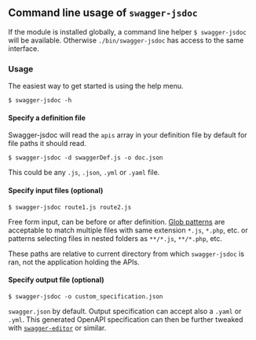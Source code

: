 ## Command line usage of `swagger-jsdoc`

If the module is installed globally, a command line helper `$ swagger-jsdoc` will be available.
Otherwise `./bin/swagger-jsdoc` has access to the same interface.

### Usage

The easiest way to get started is using the help menu.

```
$ swagger-jsdoc -h
```

#### Specify a definition file

Swagger-jsdoc will read the `apis` array in your definition file by default for file paths it should read.

```
$ swagger-jsdoc -d swaggerDef.js -o doc.json
```

This could be any `.js`, `.json`, `.yml` or `.yaml` file.

#### Specify input files (optional)

```
$ swagger-jsdoc route1.js route2.js
```

Free form input, can be before or after definition. [Glob patterns](https://github.com/isaacs/node-glob) are acceptable to match multiple files with same extension `*.js`, `*.php`, etc. or patterns selecting files in nested folders as `**/*.js`, `**/*.php`, etc.

These paths are relative to current directory from which `swagger-jsdoc` is ran, not the application holding the APIs.

#### Specify output file (optional)

```
$ swagger-jsdoc -o custom_specification.json
```

`swagger.json` by default. Output specification can accept also a `.yaml` or `.yml`. This generated OpenAPI specification can then be further tweaked with [`swagger-editor`](http://swagger.io/swagger-editor/) or similar.
